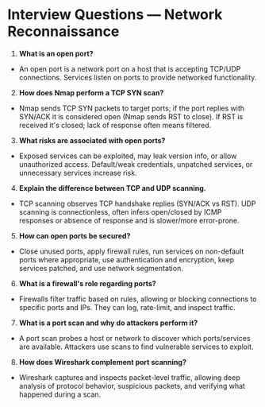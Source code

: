# Interview Questions — Network Reconnaissance


1. **What is an open port?**
- An open port is a network port on a host that is accepting TCP/UDP connections. Services listen on ports to provide networked functionality.


2. **How does Nmap perform a TCP SYN scan?**
- Nmap sends TCP SYN packets to target ports; if the port replies with SYN/ACK it is considered open (Nmap sends RST to close). If RST is received it's closed; lack of response often means filtered.


3. **What risks are associated with open ports?**
- Exposed services can be exploited, may leak version info, or allow unauthorized access. Default/weak credentials, unpatched services, or unnecessary services increase risk.


4. **Explain the difference between TCP and UDP scanning.**
- TCP scanning observes TCP handshake replies (SYN/ACK vs RST). UDP scanning is connectionless, often infers open/closed by ICMP responses or absence of response and is slower/more error-prone.


5. **How can open ports be secured?**
- Close unused ports, apply firewall rules, run services on non-default ports where appropriate, use authentication and encryption, keep services patched, and use network segmentation.


6. **What is a firewall's role regarding ports?**
- Firewalls filter traffic based on rules, allowing or blocking connections to specific ports and IPs. They can log, rate-limit, and inspect traffic.


7. **What is a port scan and why do attackers perform it?**
- A port scan probes a host or network to discover which ports/services are available. Attackers use scans to find vulnerable services to exploit.


8. **How does Wireshark complement port scanning?**
- Wireshark captures and inspects packet-level traffic, allowing deep analysis of protocol behavior, suspicious packets, and verifying what happened during a scan.
